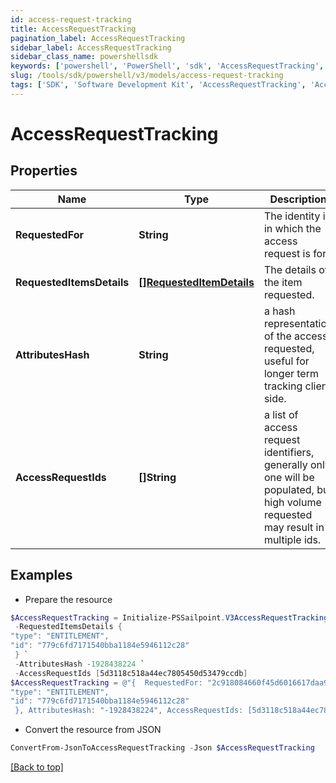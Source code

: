 ```yaml
---
id: access-request-tracking
title: AccessRequestTracking
pagination_label: AccessRequestTracking
sidebar_label: AccessRequestTracking
sidebar_class_name: powershellsdk
keywords: ['powershell', 'PowerShell', 'sdk', 'AccessRequestTracking', 'AccessRequestTracking'] 
slug: /tools/sdk/powershell/v3/models/access-request-tracking
tags: ['SDK', 'Software Development Kit', 'AccessRequestTracking', 'AccessRequestTracking']
---
```



# AccessRequestTracking

## Properties

Name | Type | Description | Notes
------------ | ------------- | ------------- | -------------
**RequestedFor** | **String** | The identity id in which the access request is for. | [optional] 
**RequestedItemsDetails** | [**[]RequestedItemDetails**](requested-item-details) | The details of the item requested. | [optional] 
**AttributesHash** | **String** | a hash representation of the access requested, useful for longer term tracking client side. | [optional] 
**AccessRequestIds** | **[]String** | a list of access request identifiers, generally only one will be populated, but high volume requested may result in multiple ids. | [optional] 

## Examples

- Prepare the resource
```powershell
$AccessRequestTracking = Initialize-PSSailpoint.V3AccessRequestTracking  -RequestedFor 2c918084660f45d6016617daa9210584 `
 -RequestedItemsDetails {
"type": "ENTITLEMENT", 
"id": "779c6fd7171540bba1184e5946112c28" 
 } `
 -AttributesHash -1928438224 `
 -AccessRequestIds [5d3118c518a44ec7805450d53479ccdb]
$AccessRequestTracking = @"{  RequestedFor: "2c918084660f45d6016617daa9210584", RequestedItemsDetails: {
"type": "ENTITLEMENT", 
"id": "779c6fd7171540bba1184e5946112c28" 
 }, AttributesHash: "-1928438224", AccessRequestIds: [5d3118c518a44ec7805450d53479ccdb] }"@
```

- Convert the resource from JSON
```powershell
ConvertFrom-JsonToAccessRequestTracking -Json $AccessRequestTracking
```


[[Back to top]](#) 

